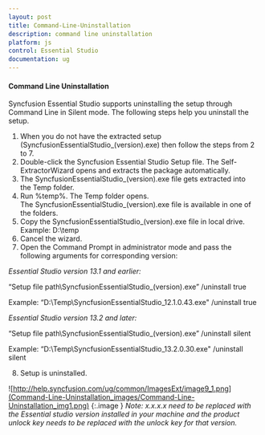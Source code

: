 ```yaml
---
layout: post
title: Command-Line-Uninstallation
description: command line uninstallation
platform: js
control: Essential Studio
documentation: ug
---
```


#### Command Line Uninstallation

Syncfusion Essential Studio supports uninstalling the setup through Command Line in Silent mode. The following steps help you uninstall the setup. 

1. When you do not have the extracted setup (SyncfusionEssentialStudio_(version).exe) then follow the steps from 2 to 7.
2. Double-click the Syncfusion Essential Studio Setup file. The Self-ExtractorWizard opens and extracts the package automatically.
3. The SyncfusionEssentialStudio_(version).exe file gets extracted into the Temp folder.
4. Run %temp%. The Temp folder opens. The SyncfusionEssentialStudio_(version).exe file is available in one of the folders.
5. Copy the SyncfusionEssentialStudio_(version).exe file in local drive. Example: D:\temp
6. Cancel the wizard.
7. Open the Command Prompt in administrator mode and pass the following arguments for corresponding version: 



_Essential Studio version 13.1 and earlier:_



“Setup file path\SyncfusionEssentialStudio_(version).exe” /uninstall true 

Example: “D:\Temp\SyncfusionEssentialStudio_12.1.0.43.exe" /uninstall true



_Essential Studio version 13.2 and later:_



“Setup file path\SyncfusionEssentialStudio_(version).exe” /uninstall silent 

Example: “D:\Temp\SyncfusionEssentialStudio_13.2.0.30.exe" /uninstall silent



8. Setup is uninstalled.
> 
![http://help.syncfusion.com/ug/common/ImagesExt/image9_1.png](Command-Line-Uninstallation_images/Command-Line-Uninstallation_img1.png)
{:.image }
_Note: x.x.x.x need to be replaced with the Essential studio version installed in your machine and the product unlock key needs to be replaced with the unlock key for that version._

